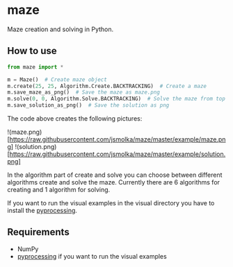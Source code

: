 # maze
Maze creation and solving in Python.

## How to use
```python
from maze import *

m = Maze()  # Create maze object
m.create(25, 25, Algorithm.Create.BACKTRACKING)  # Create a maze
m.save_maze_as_png()  # Save the maze as maze.png
m.solve(0, 0, Algorithm.Solve.BACKTRACKING)  # Solve the maze from top left to bottom right
m.save_solution_as_png()  # Save the solution as png
```
The code above creates the following pictures:

!(maze.png)[https://raw.githubusercontent.com/jsmolka/maze/master/example/maze.png] !(solution.png)[https://raw.githubusercontent.com/jsmolka/maze/master/example/solution.png]

In the algorithm part of create and solve you can choose between different algorithms create and solve the maze. Currently there are 6 algorithms for creating and 1 algorithm for solving.

If you want to run the visual examples in the visual directory you have to install the [pyprocessing](https://github.com/jsmolka/pyprocessing).

## Requirements
- NumPy
- [pyprocessing](https://github.com/jsmolka/pyprocessing) if you want to run the visual examples